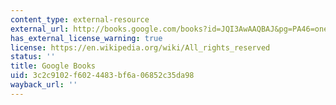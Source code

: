 ```yaml
---
content_type: external-resource
external_url: http://books.google.com/books?id=JQI3AwAAQBAJ&pg=PA46=onepage
has_external_license_warning: true
license: https://en.wikipedia.org/wiki/All_rights_reserved
status: ''
title: Google Books
uid: 3c2c9102-f602-4483-bf6a-06852c35da98
wayback_url: ''
---
```

